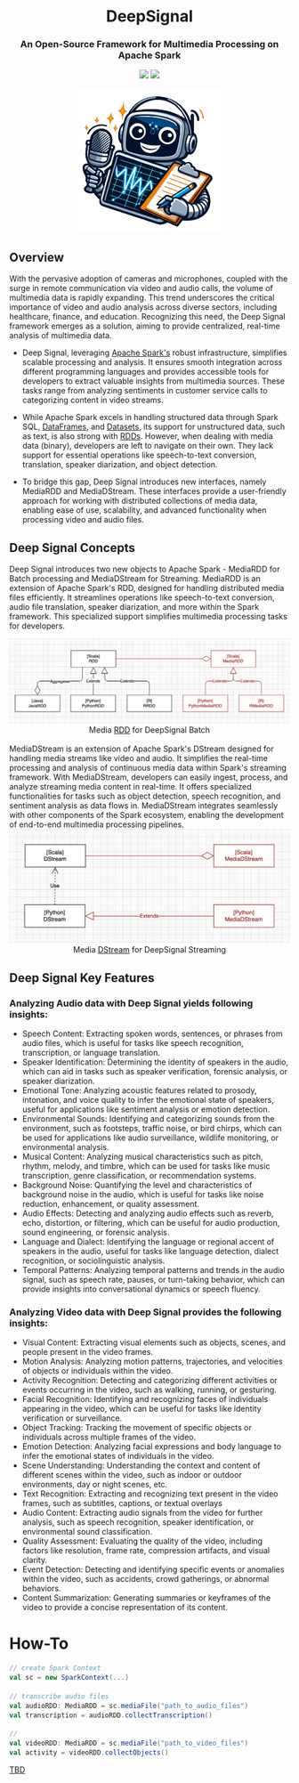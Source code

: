 <div align="center">
<h1 align="center"> DeepSignal </h1> 
<h3>An Open-Source Framework for Multimedia Processing on Apache Spark</br></h3>
<img src="https://img.shields.io/badge/Progress-1%25-red"> <img src="https://img.shields.io/badge/Feedback-Welcome-green">
</br>
</br>
<kbd>
<img src="/docs/images/deep-signal.png" width="256px"> 
</kbd>
</div>


## Overview
With the pervasive adoption of cameras and microphones, coupled with the surge in remote communication via video and audio calls, the volume of multimedia data is rapidly expanding. This trend underscores the critical importance of video and audio analysis across diverse sectors, including healthcare, finance, and education. Recognizing this need, the Deep Signal framework emerges as a solution, aiming to provide centralized, real-time analysis of multimedia data. 

- Deep Signal, leveraging [Apache Spark's](https://spark.apache.org/) robust infrastructure, simplifies scalable processing and analysis. It ensures smooth integration across different programming languages and provides accessible tools for developers to extract valuable insights from multimedia sources. These tasks range from analyzing sentiments in customer service calls to categorizing content in video streams.

- While Apache Spark excels in handling structured data through Spark SQL, [DataFrames](https://github.com/apache/spark/blob/master/python/pyspark/sql/dataframe.py), and [Datasets](https://github.com/apache/spark/blob/master/sql/core/src/main/scala/org/apache/spark/sql/Dataset.scala), its support for unstructured data, such as text, is also strong with [RDDs](https://github.com/apache/spark/blob/master/core/src/main/scala/org/apache/spark/rdd/RDD.scala). However, when dealing with media data (binary), developers are left to navigate on their own. They lack support for essential operations like speech-to-text conversion, translation, speaker diarization, and object detection.

- To bridge this gap, Deep Signal introduces new interfaces, namely MediaRDD and MediaDStream. These interfaces provide a user-friendly approach for working with distributed collections of media data, enabling ease of use, scalability, and advanced functionality when processing video and audio files.


## Deep Signal Concepts
Deep Signal introduces two new objects to Apache Spark - MediaRDD for Batch processing and MediaDStream for Streaming. MediaRDD is an extension of Apache Spark's RDD, designed for handling distributed media files efficiently. It streamlines operations like speech-to-text conversion, audio file translation, speaker diarization, and more within the Spark framework. This specialized support simplifies multimedia processing tasks for developers.
<div align="center">
<img src="/docs/images/RDD.png"> 
<div>Media <a href="https://spark.apache.org/docs/latest/rdd-programming-guide.html">RDD</a> for DeepSignal Batch</div>
</div><br/>
MediaDStream is an extension of Apache Spark's DStream designed for handling media streams like video and audio. It simplifies the real-time processing and analysis of continuous media data within Spark's streaming framework. With MediaDStream, developers can easily ingest, process, and analyze streaming media content in real-time. It offers specialized functionalities for tasks such as object detection, speech recognition, and sentiment analysis as data flows in. MediaDStream integrates seamlessly with other components of the Spark ecosystem, enabling the development of end-to-end multimedia processing pipelines.
<div align="center">
<img src="/docs/images/Dstream.png"> 
<div>Media <a href="https://spark.apache.org/docs/latest/streaming-programming-guide.html">DStream</a> for DeepSignal Streaming</div>
</div>

## Deep Signal Key Features

### Analyzing Audio data with Deep Signal yields following insights:
- Speech Content: Extracting spoken words, sentences, or phrases from audio files, which is useful for tasks like speech recognition, transcription, or language translation.
- Speaker Identification: Determining the identity of speakers in the audio, which can aid in tasks such as speaker verification, forensic analysis, or speaker diarization.
- Emotional Tone: Analyzing acoustic features related to prosody, intonation, and voice quality to infer the emotional state of speakers, useful for applications like sentiment analysis or emotion detection.
- Environmental Sounds: Identifying and categorizing sounds from the environment, such as footsteps, traffic noise, or bird chirps, which can be used for applications like audio surveillance, wildlife monitoring, or environmental analysis.
- Musical Content: Analyzing musical characteristics such as pitch, rhythm, melody, and timbre, which can be used for tasks like music transcription, genre classification, or recommendation systems.
- Background Noise: Quantifying the level and characteristics of background noise in the audio, which is useful for tasks like noise reduction, enhancement, or quality assessment.
- Audio Effects: Detecting and analyzing audio effects such as reverb, echo, distortion, or filtering, which can be useful for audio production, sound engineering, or forensic analysis.
- Language and Dialect: Identifying the language or regional accent of speakers in the audio, useful for tasks like language detection, dialect recognition, or sociolinguistic analysis.
- Temporal Patterns: Analyzing temporal patterns and trends in the audio signal, such as speech rate, pauses, or turn-taking behavior, which can provide insights into conversational dynamics or speech fluency.

### Analyzing Video data with Deep Signal provides the following insights:
- Visual Content: Extracting visual elements such as objects, scenes, and people present in the video frames.
- Motion Analysis: Analyzing motion patterns, trajectories, and velocities of objects or individuals within the video.
- Activity Recognition: Detecting and categorizing different activities or events occurring in the video, such as walking, running, or gesturing.
- Facial Recognition: Identifying and recognizing faces of individuals appearing in the video, which can be useful for tasks like identity verification or surveillance.
- Object Tracking: Tracking the movement of specific objects or individuals across multiple frames of the video.
- Emotion Detection: Analyzing facial expressions and body language to infer the emotional states of individuals in the video.
- Scene Understanding: Understanding the context and content of different scenes within the video, such as indoor or outdoor environments, day or night scenes, etc.
- Text Recognition: Extracting and recognizing text present in the video frames, such as subtitles, captions, or textual overlays
- Audio Content: Extracting audio signals from the video for further analysis, such as speech recognition, speaker identification, or environmental sound classification.
- Quality Assessment: Evaluating the quality of the video, including factors like resolution, frame rate, compression artifacts, and visual clarity.
- Event Detection: Detecting and identifying specific events or anomalies within the video, such as accidents, crowd gatherings, or abnormal behaviors.
- Content Summarization: Generating summaries or keyframes of the video to provide a concise representation of its content.

# How-To
```scala
// create Spark Context
val sc = new SparkContext(...)

// transcribe audio files
val audioRDD: MediaRDD = sc.mediaFile("path_to_audio_files")
val transcription = audioRDD.collectTranscription()

//
val videoRDD: MediaRDD = sc.mediaFile("path_to_video_files")
val activity = videoRDD.collectObjects()
```
[TBD]()







